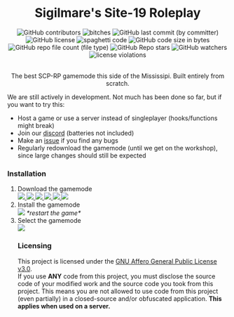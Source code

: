 <div>
   <h1 align="center">Sigilmare's Site-19 Roleplay</h1>
   <div align="center">
     <img alt="GitHub contributors" src="https://img.shields.io/github/contributors-anon/sigilmare/sigilscp">
     <img alt="bitches" src="https://img.shields.io/badge/bitches-0-green">
     <img alt="GitHub last commit (by committer)" src="https://img.shields.io/github/last-commit/sigilmare/sigilscp">
     <img alt="GitHub license" src="https://img.shields.io/github/license/sigilmare/sigilscp">
     <img alt="spaghetti code" src="https://img.shields.io/badge/spaghetti_code-maybe-yellow">
     <img alt="GitHub code size in bytes" src="https://img.shields.io/github/languages/code-size/sigilmare/sigilscp">
     <img alt="GitHub repo file count (file type)" src="https://img.shields.io/github/directory-file-count/sigilmare/sigilscp">
     <img alt="GitHub Repo stars" src="https://img.shields.io/github/stars/sigilmare/sigilscp">
     <img alt="GitHub watchers" src="https://img.shields.io/github/watchers/sigilmare/sigilscp?style=flat">
     <img alt="license violations" src="https://img.shields.io/badge/license_violations-0-green">
   </div>
</div>
<p align=center><br>
The best SCP-RP gamemode this side of the Mississipi. Built entirely from scratch.
</p><p>We are still actively in development. Not much has been done so far, but if you want to try this:</p><ul>
 <li>Host a game or use a server instead of singleplayer (hooks/functions might break)</li>
 <li>Join our <a href="https://discord.gg/KWTxQhxc">discord</a> (batteries not included)</li>
 <li>Make an <a href="https://github.com/Sigilmare/sigilscp/issues/new/choose">issue</a> if you find any bugs</li>
 <li>Regularly redownload the gamemode (until we get on the workshop), since large changes should still be expected</li>
</ul>
<h3>Installation</h3>
<ol><li>Download the gamemode</li>
<a href="https://github.com/Sigilmare/sigilscp/archive/refs/heads/main.zip">
    <img src="https://encrypted-tbn0.gstatic.com/images?q=tbn:ANd9GcS2Csaj7qL5xw4PUQVUL8ig8adN8wUtHIyyPNO3jHq4ZPQrInpoNfK3-5bpCc6y4Qk0tw&usqp=CAU" />
    <img src="https://encrypted-tbn0.gstatic.com/images?q=tbn:ANd9GcRhF3jjLg6ZcMHViwfPKRj_BfMFkDCP59YrcpzZBM5XbGuZ2Q7RyDJfoMoC5S_ckBRX1g&usqp=CAU" />
    <img src="https://encrypted-tbn0.gstatic.com/images?q=tbn:ANd9GcS_GlNQ2QzowFoex_SuVlqpKPyYsXwN1oldZg&usqp=CAU" />
    <img src="https://encrypted-tbn0.gstatic.com/images?q=tbn:ANd9GcScPp03sqFuOjFnK47izCeppMQ7Z61vJq1EXA&usqp=CAU" />
    <img src="https://encrypted-tbn0.gstatic.com/images?q=tbn:ANd9GcQoaW7cYo8gjF2up_6C-bi-FJ_aIKbB0QKrtaqI-58w_MpIfeh5Ip5Su14R-6WjHLBmWe4&usqp=CAU" />
    <img src="https://encrypted-tbn0.gstatic.com/images?q=tbn:ANd9GcT7NVHK3j_-0WrIpFYgy2nN1jldkR48YnTxcGTeQrCHK-w69ZoLaXGJfhiFS3nws__K1Q&usqp=CAU" />
</a>
<li>Install the gamemode</li>
<img src="https://im-an.ass.engineer/!!!/4c2722dv.png" />
<i>*restart the game*</i>
<li>Select the gamemode</li>
<img src="https://im-an.ass.engineer/!!!/9honw55e.png" />
<h3>Licensing</h3><p></p>
This project is licensed under the <a href="https://www.gnu.org/licenses/agpl-3.0.en.html">GNU Affero General Public License v3.0</a>. <br>
If you use <b>ANY</b> code from this project, you must disclose the source code of your modified work and the source code you took from this project. This means you are not allowed to use code from this project (even partially) in a closed-source and/or obfuscated application. <b>This applies when used on a server.</b>
